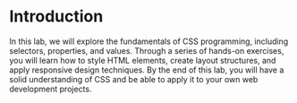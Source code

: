 # Introduction

In this lab, we will explore the fundamentals of CSS programming, including selectors, properties, and values. Through a series of hands-on exercises, you will learn how to style HTML elements, create layout structures, and apply responsive design techniques. By the end of this lab, you will have a solid understanding of CSS and be able to apply it to your own web development projects.
